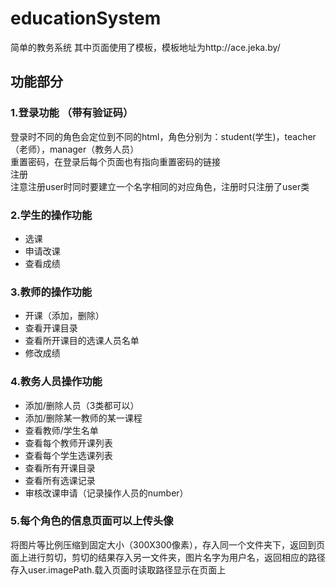 # educationSystem
简单的教务系统 其中页面使用了模板，模板地址为http://ace.jeka.by/
## 功能部分

### 1.登录功能 （带有验证码）

  登录时不同的角色会定位到不同的html，角色分别为：student(学生)，teacher（老师），manager（教务人员）<br>
  重置密码，在登录后每个页面也有指向重置密码的链接<br>
  注册<br>
  注意注册user时同时要建立一个名字相同的对应角色，注册时只注册了user类<br>
  
### 2.学生的操作功能
  * 选课
  * 申请改课
  * 查看成绩
### 3.教师的操作功能
  * 开课（添加，删除）
  * 查看开课目录
  * 查看所开课目的选课人员名单
  * 修改成绩
### 4.教务人员操作功能
  * 添加/删除人员（3类都可以）
  * 添加/删除某一教师的某一课程
  * 查看教师/学生名单
  * 查看每个教师开课列表
  * 查看每个学生选课列表
  * 查看所有开课目录
  * 查看所有选课记录
  * 审核改课申请（记录操作人员的number）
### 5.每个角色的信息页面可以上传头像
  将图片等比例压缩到固定大小（300X300像素），存入同一个文件夹下，返回到页面上进行剪切，剪切的结果存入另一文件夹，图片名字为用户名，返回相应的路径存入user.imagePath.载入页面时读取路径显示在页面上
